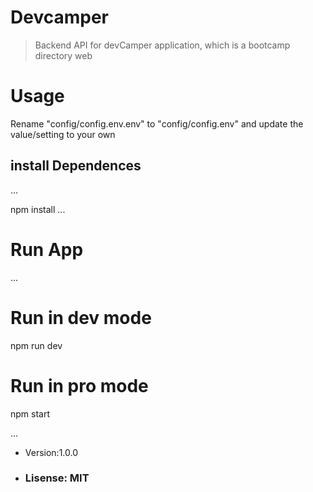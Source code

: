 # Devcamper
>Backend API for devCamper application,
>which is a bootcamp directory web


# Usage
Rename "config/config.env.env" to
"config/config.env" and update the
value/setting to your own

## install Dependences

...

npm install
...

# Run App

...

# Run in dev mode

npm run dev

# Run in pro mode

npm start

...

- Version:1.0.0

- ### Lisense: MIT


